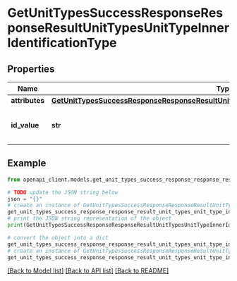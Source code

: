 # GetUnitTypesSuccessResponseResponseResultUnitTypesUnitTypeInnerIdentificationType


## Properties

Name | Type | Description | Notes
------------ | ------------- | ------------- | -------------
**attributes** | [**GetUnitTypesSuccessResponseResponseResultUnitTypesUnitTypeInnerIdentificationTypeAttributes**](GetUnitTypesSuccessResponseResponseResultUnitTypesUnitTypeInnerIdentificationTypeAttributes.md) |  | 
**id_value** | **str** | The unique identifier for the unit type | 

## Example

```python
from openapi_client.models.get_unit_types_success_response_response_result_unit_types_unit_type_inner_identification_type import GetUnitTypesSuccessResponseResponseResultUnitTypesUnitTypeInnerIdentificationType

# TODO update the JSON string below
json = "{}"
# create an instance of GetUnitTypesSuccessResponseResponseResultUnitTypesUnitTypeInnerIdentificationType from a JSON string
get_unit_types_success_response_response_result_unit_types_unit_type_inner_identification_type_instance = GetUnitTypesSuccessResponseResponseResultUnitTypesUnitTypeInnerIdentificationType.from_json(json)
# print the JSON string representation of the object
print(GetUnitTypesSuccessResponseResponseResultUnitTypesUnitTypeInnerIdentificationType.to_json())

# convert the object into a dict
get_unit_types_success_response_response_result_unit_types_unit_type_inner_identification_type_dict = get_unit_types_success_response_response_result_unit_types_unit_type_inner_identification_type_instance.to_dict()
# create an instance of GetUnitTypesSuccessResponseResponseResultUnitTypesUnitTypeInnerIdentificationType from a dict
get_unit_types_success_response_response_result_unit_types_unit_type_inner_identification_type_from_dict = GetUnitTypesSuccessResponseResponseResultUnitTypesUnitTypeInnerIdentificationType.from_dict(get_unit_types_success_response_response_result_unit_types_unit_type_inner_identification_type_dict)
```
[[Back to Model list]](../README.md#documentation-for-models) [[Back to API list]](../README.md#documentation-for-api-endpoints) [[Back to README]](../README.md)


